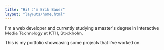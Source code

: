 ```yaml
---
title: "Hi! I'm Erik Bauer"
layout: "layouts/home.html"
---
```


I'm a web developer and currently studying a master's degree in Interactive Media Technology at KTH, Stockholm. 

This is my portfolio showcasing some projects that I've worked on.
